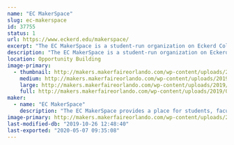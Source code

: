 ```yaml
---
name: "EC MakerSpace"
slug: ec-makerspace
id: 37755
status: 1
url: https://www.eckerd.edu/makerspace/
excerpt: "The EC MakerSpace is a student-run organization on Eckerd College's campus. Students will be exhibiting some of their favorite things that have been made at the EC MakerSpace along with giving out stickers and making buttons!"
description: "The EC MakerSpace is a student-run organization on Eckerd College's campus. The student leaders of the EC MakerSpace will be exhibiting their favorite things that have been made by ECMS members-- from research projects to knick knacks and everything in-between. This will include projects in woodworking, blacksmithing, 3D-printing, sewing, jewelry making, and more!"
location: Opportunity Building
image-primary:
  - thumbnail: http://makers.makerfaireorlando.com/wp-content/uploads/2019/09/ecms-logo-2-150x150.jpg
    medium: http://makers.makerfaireorlando.com/wp-content/uploads/2019/09/ecms-logo-2-300x300.jpg
    large: http://makers.makerfaireorlando.com/wp-content/uploads/2019/09/ecms-logo-2.jpg
    full: http://makers.makerfaireorlando.com/wp-content/uploads/2019/09/ecms-logo-2.jpg
maker:
  - name: "EC MakerSpace"
    description: "The EC MakerSpace provides a place for students, faculty, and other members of the Eckerd College community to embrace their creativity and develop new skills in an environment conducive to independent thought and innovation. We have students experienced in woodworking, blacksmithing, 3D-printing, coding, and much more! Through office hours, workshops, and other events, the EC MakerSpace gives students a place to explore their interests while gaining hands-on experience in a wide variety of fields."
image-primary: http://makers.makerfaireorlando.com/wp-content/uploads/2019/09/ecms-logo-1.jpg
last-modified-db: "2019-10-26 12:48:40"
last-exported: "2020-05-07 09:35:08"
---
```

